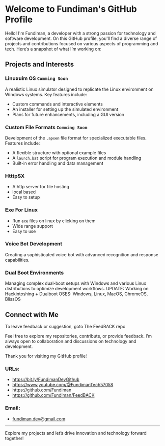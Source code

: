 # Welcome to Fundiman's GitHub Profile

Hello! I'm Fundiman, a developer with a strong passion for technology and software development. On this GitHub profile, you'll find a diverse range of projects and contributions focused on various aspects of programming and tech. Here’s a snapshot of what I’m working on:

## Projects and Interests

### **Linuxuim OS** ```Comming Soon```
A realistic Linux simulator designed to replicate the Linux environment on Windows systems. Key features include:
- Custom commands and interactive elements
- An installer for setting up the simulated environment
- Plans for future enhancements, including a GUI version

### **Custom File Formats** ```Comming Soon```
Development of the `.apxen` file format for specialized executable files. Features include:
- A flexible structure with optional example files
- A `launch.bat` script for program execution and module handling
- Built-in error handling and data management

### **HtttpSX**
- A http server for file hosting
- local based
- Easy to setup

### **Exe For Linux**
- Run ```exe``` files on linux by clicking on them
- WIde range support
- Easy to use

### **Voice Bot Development**
Creating a sophisticated voice bot with advanced recognition and response capabilities.

### **Dual Boot Environments**
Managing complex dual-boot setups with Windows and various Linux distributions to optimize development workflows.
UPDATE: Working on Hackintoshing + Dualboot
OSES: Windows, Linux, MacOS, ChromeOS, BlissOS

## Connect with Me

To leave feedback or suggestion, goto The FeedBACK repo

Feel free to explore my repositories, contribute, or provide feedback. I’m always open to collaboration and discussions on technology and development.

Thank you for visiting my GitHub profile!

### URLs:
- https://bit.ly/FundimanDevGithub
- https://www.youtube.com/@FundimanTech57058
- https://github.com/Fundiman
- https://github.com/Fundiman/FeedBACK

### Email:
- fundiman.dev@gmail.com

---

Explore my projects and let’s drive innovation and technology forward together!

